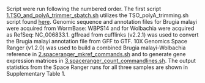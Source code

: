 Script were run following the numbered order. The first script [1.TSO_and_polyA_trimmer_sbatch.sh](https://github.com/giacomellolab/Brugia_malayi_study/blob/main/sequence_read_processing/1.TSO_and_polyA_trimmer_sbatch.sh) utilizes the TSO_polyA_trimming.sh script found [here](https://github.com/ludvigla/VisiumTrim
). Genomic sequence and annotation files for Brugia malayi were acquired from WormBase: WBPS14 and for Wolbachia were acquired as RefSeq: NC_006833.1. gffread from cufflinks (v2.2.1) was used to convert the Brugia malayi annotation file from GFF to GTF. 10X Genomics Space Ranger (v1.2.0) was used to build a combined Brugia malayi-Wolbachia reference in [2.spaceranger_mkref_commands.sh](https://github.com/giacomellolab/Brugia_malayi_study/blob/main/sequence_read_processing/2.spaceranger_mkref_commands.sh) and to generate gene expression matrices in [3.spaceranger_count_commandlines.sh](https://github.com/giacomellolab/Brugia_malayi_study/blob/main/sequence_read_processing/3.spaceranger_count_commandlines.sh). The output statistics from the Space Ranger runs for all three samples are shown in Supplementary Table 1.

